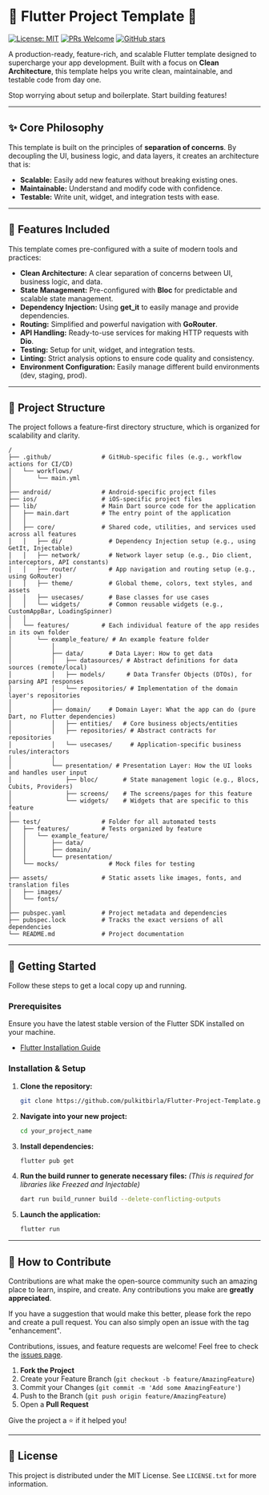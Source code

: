 # 🚀 Flutter Project Template 🚀

[![License: MIT](https://img.shields.io/badge/License-MIT-blue.svg)](https://opensource.org/licenses/MIT)
[![PRs Welcome](https://img.shields.io/badge/PRs-welcome-brightgreen.svg)](https://github.com/pulkitbirla/Flutter-Project-Template/pulls)
[![GitHub stars](https://img.shields.io/github/stars/pulkitbirla/Flutter-Project-Template.svg?style=social&label=Star)](https://github.com/pulkitbirla/Flutter-Project-Template)

A production-ready, feature-rich, and scalable Flutter template designed to supercharge your app development. Built with a focus on **Clean Architecture**, this template helps you write clean, maintainable, and testable code from day one.

Stop worrying about setup and boilerplate. Start building features!

---

## ✨ Core Philosophy

This template is built on the principles of **separation of concerns**. By decoupling the UI, business logic, and data layers, it creates an architecture that is:

*   **Scalable:** Easily add new features without breaking existing ones.
*   **Maintainable:** Understand and modify code with confidence.
*   **Testable:** Write unit, widget, and integration tests with ease.

---

## 🌟 Features Included

This template comes pre-configured with a suite of modern tools and practices:

*   **Clean Architecture:** A clear separation of concerns between UI, business logic, and data.
*   **State Management:** Pre-configured with **Bloc** for predictable and scalable state management.
*   **Dependency Injection:** Using **get_it** to easily manage and provide dependencies.
*   **Routing:** Simplified and powerful navigation with **GoRouter**.
*   **API Handling:** Ready-to-use services for making HTTP requests with **Dio**.
*   **Testing:** Setup for unit, widget, and integration tests.
*   **Linting:** Strict analysis options to ensure code quality and consistency.
*   **Environment Configuration:** Easily manage different build environments (dev, staging, prod).

---

## 📂 Project Structure

The project follows a feature-first directory structure, which is organized for scalability and clarity.

```
/
├── .github/              # GitHub-specific files (e.g., workflow actions for CI/CD)
│   └── workflows/
│       └── main.yml
│
├── android/              # Android-specific project files
├── ios/                  # iOS-specific project files
├── lib/                  # Main Dart source code for the application
│   ├── main.dart         # The entry point of the application
│   │
│   ├── core/             # Shared code, utilities, and services used across all features
│   │   ├── di/             # Dependency Injection setup (e.g., using GetIt, Injectable)
│   │   ├── network/        # Network layer setup (e.g., Dio client, interceptors, API constants)
│   │   ├── router/         # App navigation and routing setup (e.g., using GoRouter)
│   │   ├── theme/          # Global theme, colors, text styles, and assets
│   │   ├── usecases/       # Base classes for use cases
│   │   └── widgets/        # Common reusable widgets (e.g., CustomAppBar, LoadingSpinner)
│   │
│   └── features/         # Each individual feature of the app resides in its own folder
│       └── example_feature/ # An example feature folder
│           │
│           ├── data/       # Data Layer: How to get data
│           │   ├── datasources/ # Abstract definitions for data sources (remote/local)
│           │   ├── models/      # Data Transfer Objects (DTOs), for parsing API responses
│           │   └── repositories/ # Implementation of the domain layer's repositories
│           │
│           ├── domain/     # Domain Layer: What the app can do (pure Dart, no Flutter dependencies)
│           │   ├── entities/   # Core business objects/entities
│           │   ├── repositories/ # Abstract contracts for repositories
│           │   └── usecases/     # Application-specific business rules/interactors
│           │
│           └── presentation/ # Presentation Layer: How the UI looks and handles user input
│               ├── bloc/       # State management logic (e.g., Blocs, Cubits, Providers)
│               ├── screens/    # The screens/pages for this feature
│               └── widgets/    # Widgets that are specific to this feature
│
├── test/                 # Folder for all automated tests
│   ├── features/         # Tests organized by feature
│   │   └── example_feature/
│   │       ├── data/
│   │       ├── domain/
│   │       └── presentation/
│   └── mocks/              # Mock files for testing
│
├── assets/               # Static assets like images, fonts, and translation files
│   ├── images/
│   └── fonts/
│
├── pubspec.yaml          # Project metadata and dependencies
├── pubspec.lock          # Tracks the exact versions of all dependencies
└── README.md             # Project documentation
```

---

## 🏁 Getting Started

Follow these steps to get a local copy up and running.

### **Prerequisites**

Ensure you have the latest stable version of the Flutter SDK installed on your machine.
*   [Flutter Installation Guide](https://flutter.dev/docs/get-started/install)

### **Installation & Setup**

1.  **Clone the repository:**
    ```sh
    git clone https://github.com/pulkitbirla/Flutter-Project-Template.git your_project_name
    ```
2.  **Navigate into your new project:**
    ```sh
    cd your_project_name
    ```
3.  **Install dependencies:**
    ```sh
    flutter pub get
    ```
4.  **Run the build runner to generate necessary files:**
    *(This is required for libraries like Freezed and Injectable)*
    ```sh
    dart run build_runner build --delete-conflicting-outputs
    ```
5.  **Launch the application:**
    ```sh
    flutter run
    ```

---

## 🤝 How to Contribute

Contributions are what make the open-source community such an amazing place to learn, inspire, and create. Any contributions you make are **greatly appreciated**.

If you have a suggestion that would make this better, please fork the repo and create a pull request. You can also simply open an issue with the tag "enhancement".

Contributions, issues, and feature requests are welcome! Feel free to check the [issues page](https://github.com/pulkitbirla/Flutter-Project-Template/issues).

1.  **Fork the Project**
2.  Create your Feature Branch (`git checkout -b feature/AmazingFeature`)
3.  Commit your Changes (`git commit -m 'Add some AmazingFeature'`)
4.  Push to the Branch (`git push origin feature/AmazingFeature`)
5.  Open a **Pull Request**

Give the project a ⭐ if it helped you!

---

## 📜 License

This project is distributed under the MIT License. See `LICENSE.txt` for more information.
